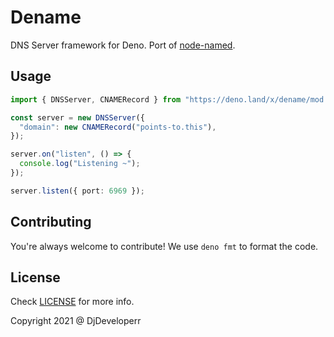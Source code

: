 # Dename

DNS Server framework for Deno. Port of [node-named](https://github.com/trevoro/node-named).

## Usage

```ts
import { DNSServer, CNAMERecord } from "https://deno.land/x/dename/mod.ts";

const server = new DNSServer({
  "domain": new CNAMERecord("points-to.this"),
});

server.on("listen", () => {
  console.log("Listening ~");
});

server.listen({ port: 6969 });
```

## Contributing

You're always welcome to contribute! We use `deno fmt` to format the code.

## License

Check [LICENSE](LICENSE) for more info.

Copyright 2021 @ DjDeveloperr